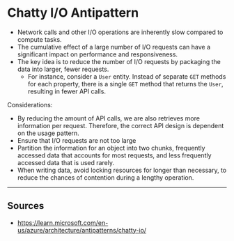 # Chatty I/O Antipattern
* Network calls and other I/O operations are inherently slow compared to compute tasks.
* The cumulative effect of a large number of I/O requests can have a significant impact on performance and responsiveness.
* The key idea is to reduce the number of I/O requests by packaging the data into larger, fewer requests.
	* For instance, consider a `User` entity. Instead of separate `GET` methods for each property, there is a single `GET` method that returns the `User`, resulting in fewer API calls.

Considerations:
* By reducing the amount of API calls, we are also retrieves more information per request. Therefore, the correct API design is dependent on the usage pattern.
* Ensure that I/O requests are not too large 
* Partition the information for an object into two chunks, frequently accessed data that accounts for most requests, and less frequently accessed data that is used rarely.
* When writing data, avoid locking resources for longer than necessary, to reduce the chances of contention during a lengthy operation.

<hr>

## Sources
* https://learn.microsoft.com/en-us/azure/architecture/antipatterns/chatty-io/